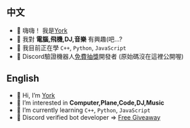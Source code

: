 ## 中文
- 👋 嗨嗨！ 我是[York](https://github.com/york9675)
- 👀 我對 **電腦,飛機,DJ,音樂** 有興趣(吧...?
- 🌱 我目前正在學 `C++`, `Python`, `JavaScript`
- 🤖 Discord驗證機器人[免費抽獎](https://www.fgbot.live)開發者 (原始碼沒在這裡公開喔)

## English
- 👋 Hi, I’m [York](https://github.com/york9675)
- 👀 I’m interested in **Computer,Plane,Code,DJ,Music**
- 🌱 I’m currently learning `C++`, `Python`, `JavaScript`
- 🤖 Discord verified bot developer => [Free Giveaway](https://www.fgbot.live)

